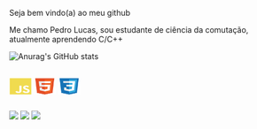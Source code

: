 Seja bem vindo(a) ao meu github

Me chamo Pedro Lucas, sou estudante de ciência da comutação, atualmente aprendendo C/C++



![Anurag's GitHub stats](https://github-readme-stats.vercel.app/api?username=plmenezes&show_icons=true&theme=transparent)
<div style="display: inline_block"><br>
  <img align="center" alt="Rafa-Js" height="30" width="40" src="https://raw.githubusercontent.com/devicons/devicon/master/icons/javascript/javascript-plain.svg">
  <img align="center" alt="Rafa-HTML" height="30" width="40" src="https://raw.githubusercontent.com/devicons/devicon/master/icons/html5/html5-original.svg">
  <img align="center" alt="Rafa-CSS" height="30" width="40" src="https://raw.githubusercontent.com/devicons/devicon/master/icons/css3/css3-original.svg">
</div>

##

<div> 
  <a href="https://instagram.com/plmenezes_" target="_blank"><img src="https://img.shields.io/badge/-Instagram-%23E4405F?style=for-the-badge&logo=instagram&logoColor=white" target="_blank"></a>
 <a href="https://discord.gg/plmenezes" target="_blank"><img src="https://img.shields.io/badge/Discord-7289DA?style=for-the-badge&logo=discord&logoColor=white" target="_blank"></a> 
  <a href = "mailto:lukemenenezes06@gmail.com"><img src="https://img.shields.io/badge/-Gmail-%23333?style=for-the-badge&logo=gmail&logoColor=white" target="_blank"></a> 

</div>

